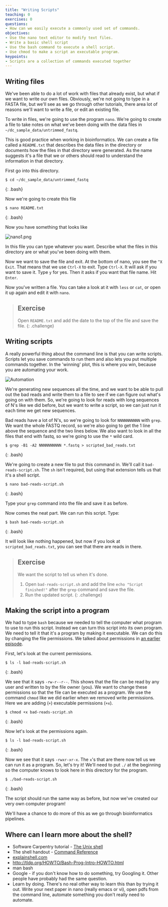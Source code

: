```yaml
---
title: "Writing Scripts"
teaching: 0
exercises: 0
questions:
- How can we easily execute a commonly used set of commands.
objectives:
- Use the nano text editor to modify text files.
- Write a basic shell script
- Use the bash command to execute a shell script.
- Use chmod to make a script an executable program.
keypoints:
- Scripts are a collection of commands executed together
---
```


## Writing files

We've been able to do a lot of work with files that already exist, but what if we want to write our own files. Obviously, we're not going to type in a FASTA file, but we'll see as we go through other tutorials, there area lot of reasons we'll want to write a file, or edit an existing file.

To write in files, we're going to use the program `nano`. We're going to create a file to take notes on what we've been doing with the data files in `~/dc_sample_data/untrimmed_fastq`.

This is good practice when working in bioinformatics. We can create a file called a `README.txt` that describes the data files in the directory or documents how the files in that directory were generated.  As the name suggests it's a file that we or others should read to understand the information in that directory.

First go into this directory.

~~~
$ cd ~/dc_sample_data/untrimmed_fastq
~~~
{: .bash}

Now we're going to create this file

~~~
$ nano README.txt
~~~
{: .bash}

Now you have something that looks like

![nano1.png](../img/nano1.png)

In this file you can type whatever you want. Describe what the files in this
directory are or what you've been doing with them.

Now we want to save the file and exit. At the bottom of nano, you see the `^X Exit`. That means that we use `Ctrl-X` to exit. Type `Ctrl-X`. It will ask if you want to save it. Type `y` for yes. Then it asks if you want that file name. Hit `Enter`.

Now you've written a file. You can take a look at it with `less` or `cat`, or open it up again and edit it with `nano`.

> ## Exercise
>
> Open `README.txt` and add the date to the top of the file and save the file.
{: .challenge}

## Writing scripts

A really powerful thing about the command line is that you can write scripts. Scripts let you save commands to run them and also lets you put multiple commands together. In the 'winning' plot, this is where you win, because you are automating your work.

![Automation](../img/gvng.jpg)

We're generating new sequences all the time, and we want to be able to pull out the bad reads and write them to a file to see if we can figure out what's going on with them. So, we're going to look for reads with long sequences of N's like we did before, but we want to write a script, so we can just run it each time we get new sequences.

Bad reads have a lot of N's, so we're going to look for  `NNNNNNNNNN` with `grep`. We want the whole FASTQ record, so we're also going to get the 1 line above the sequence and the two lines below. We also want to look in all the files that end with fastq, so we're going to use the `*` wild card.

~~~
$ grep -B1 -A2 NNNNNNNNNN *.fastq > scripted_bad_reads.txt
~~~
{: .bash}

We're going to create a new file to put this command in. We'll call it `bad-reads-script.sh`. The `sh` isn't required, but using that extension tells us that it's a shell script.

~~~
$ nano bad-reads-script.sh
~~~
{: .bash}

Type your `grep` command into the file and save it as before.

Now comes the neat part. We can run this script. Type:

~~~
$ bash bad-reads-script.sh
~~~
{: .bash}

It will look like nothing happened, but now if you look at `scripted_bad_reads.txt`, you can see that there are reads in there.

> ## Exercise
>
> We want the script to tell us when it's done.
> 1. Open `bad-reads-script.sh` and add the line `echo "Script finished!"` after the `grep` command and save the file.
> 2. Run the updated script.
{: .challenge}

## Making the script into a program

We had to type `bash` because we needed to tell the computer what program to use to run this script. Instead we can turn this script into its own program. We need to tell it that it's a program by making it executable. We can do this by changing the file permissions. We
talked about permissions in [an earlier episode](http://www.datacarpentry.org/shell-genomics/03-working-with-files/).

First, let's look at the current permissions.

~~~
$ ls -l bad-reads-script.sh
~~~
{: .bash}

We see that it says `-rw-r--r--`. This shows that the file can be read by any user and written to by the file owner (you). We want to change these permissions so that the file can be executed as a program. We use the command `chmod` like we did earlier when we removed write permissions. Here we are adding (`+`) executable permissions (`+x`).

~~~
$ chmod +x bad-reads-script.sh
~~~
{: .bash}

Now let's look at the permissions again.

~~~
$ ls -l bad-reads-script.sh
~~~
{: .bash}

Now we see that it says `-rwxr-xr-x`. The `x`'s that are there now tell us we can run it as a program. So, let's try it! We'll need to put `./` at the beginning so the computer knows to look here in this directory for the program.

~~~
$ ./bad-reads-script.sh
~~~
{: .bash}

The script should run the same way as before, but now we've created our very own computer program!

We'll have a chance to do more of this as we go through bioinformatics pipelines.

## Where can I learn more about the shell?

- Software Carpentry tutorial - [The Unix shell](https://swcarpentry.github.io/shell-novice/reference/)
- The shell handout - [Command Reference](http://files.fosswire.com/2007/08/fwunixref.pdf)
- [explainshell.com](http://explainshell.com)
- http://tldp.org/HOWTO/Bash-Prog-Intro-HOWTO.html
- man bash
- Google - if you don't know how to do something, try Googling it. Other people
have probably had the same question.
- Learn by doing. There's no real other way to learn this than by trying it
out.  Write your next paper in nano (really emacs or vi), open pdfs from
the command line, automate something you don't really need to automate.
